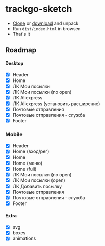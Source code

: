 # trackgo-sketch
* [Clone](https://github.com/matro-skin/trackgo-sketch.git) or [download](https://github.com/matro-skin/trackgo-sketch/archive/master.zip) and unpack
* Run `dist/index.html` in browser
* That's it

## Roadmap
#### Desktop
- [x] Header
- [x] Home
- [x] ЛК Мои посылки
- [x] ЛК Мои посылки (no open)
- [x] ЛК Aliexpress
- [x] ЛК Aliexpress (установить расширение)
- [x] Почтовые отправления
- [x] Почтовые отправления - служба
- [x] Footer

### Mobile
- [x] Header
- [x] Home (вход/рег)
- [x] Home
- [x] Home (меню)
- [x] Home (full)
- [x] ЛК Мои посылки (no open)
- [x] ЛК Мои посылки (open)
- [x] ЛК Добавить посылку
- [x] Почтовые отправления
- [x] Почтовые отправления - служба
- [x] Footer

#### Extra
- [x] svg
- [x] boxes
- [x] animations
